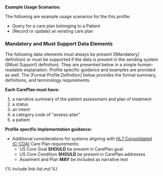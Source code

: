 
**Example Usage Scenarios:**

The following are example usage scenarios for the this profile:

-   Query for a care plan belonging to a Patient
-   [Record or update] an existing care plan


### Mandatory and Must Support Data Elements


The following data-elements must always be present ([Mandatory] definition) or must be supported if the data is present in the sending system ([Must Support] definition). They are presented below in a simple human-readable explanation.  Profile specific guidance and examples are provided as well.  The [Formal Profile Definition] below provides the  formal summary, definitions, and  terminology requirements.  

**Each CarePlan must have:**

1.  a narrative summary of the patient assessment and plan of treatment
1.  a status
1.  an intent
1.  a category code of “assess-plan”
1.  a patient

**Profile specific implementation guidance:**

* Additional considerations for systems aligning with [HL7 Consolidated (C-CDA)](http://www.hl7.org/implement/standards/product_brief.cfm?product_id=492) Care Plan requirements:
    - US Core Goal **SHOULD** be present in CarePlan.goal
    - US Core Condition **SHOULD** be present in CarePlan.addresses
    - Assement and Plan **MAY** be included as narrative text

{% include link-list.md %}
